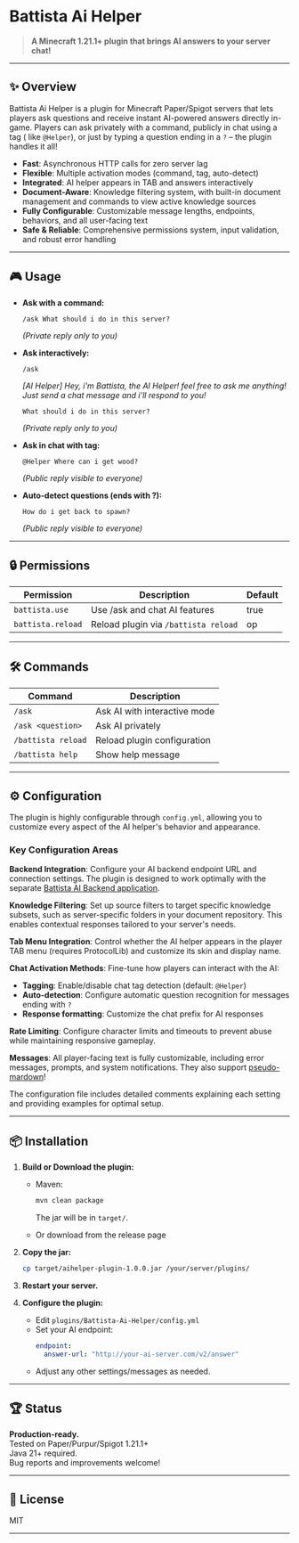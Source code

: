 # Battista Ai Helper

> **A Minecraft 1.21.1+ plugin that brings AI answers to your server chat!**

---

## ✨ Overview

Battista Ai Helper is a plugin for Minecraft Paper/Spigot servers that lets players ask questions and receive instant
AI-powered answers directly in-game. Players can ask privately with a command, publicly in chat using a tag (
like `@Helper`), or just by typing a question ending in a `?` – the plugin handles it all!



- **Fast**: Asynchronous HTTP calls for zero server lag
- **Flexible**: Multiple activation modes (command, tag, auto-detect)
- **Integrated**: AI helper appears in TAB and answers interactively
- **Document-Aware**: Knowledge filtering system, with built-in document management and commands to view active knowledge sources
- **Fully Configurable**: Customizable message lengths, endpoints, behaviors, and all user-facing text
- **Safe \& Reliable**: Comprehensive permissions system, input validation, and robust error handling

---

## 🎮 Usage

- **Ask with a command:**
  ```
  /ask What should i do in this server?
  ```
  *(Private reply only to you)*


- **Ask interactively:**
  ```
  /ask
  ```
  *[AI Helper] Hey, i'm Battista, the AI Helper! feel free to ask me anything! Just send a chat message and i'll respond
  to you!*
  ```
  What should i do in this server?
  ```
  *(Private reply only to you)*


- **Ask in chat with tag:**
  ```
  @Helper Where can i get wood?
  ```
  *(Public reply visible to everyone)*


- **Auto-detect questions (ends with ?):**
  ```
  How do i get back to spawn?
  ````
  *(Public reply visible to everyone)*

---

## 🔒 Permissions

| Permission        | Description                          | Default |
|-------------------|--------------------------------------|---------|
| `battista.use`    | Use /ask and chat AI features        | true    |
| `battista.reload` | Reload plugin via `/battista reload` | op      |

---

## 🛠️ Commands

| Command            | Description                  |
|--------------------|------------------------------|
| `/ask`             | Ask AI with interactive mode |
| `/ask <question>`  | Ask AI privately             |
| `/battista reload` | Reload plugin configuration  |
| `/battista help`   | Show help message            |

---

## ⚙️ Configuration

The plugin is highly configurable through `config.yml`, allowing you to customize every aspect of the AI helper's behavior and appearance.

### Key Configuration Areas

**Backend Integration**: Configure your AI backend endpoint URL and connection settings. The plugin is designed to work optimally with the separate [Battista AI Backend application](https://github.com/Manuel-Materazzo/battista-ai-backend).

**Knowledge Filtering**: Set up source filters to target specific knowledge subsets, such as server-specific folders in your document repository. This enables contextual responses tailored to your server's needs.

**Tab Menu Integration**: Control whether the AI helper appears in the player TAB menu (requires ProtocolLib) and customize its skin and display name.

**Chat Activation Methods**: Fine-tune how players can interact with the AI:

- **Tagging**: Enable/disable chat tag detection (default: `@Helper`)
- **Auto-detection**: Configure automatic question recognition for messages ending with `?`
- **Response formatting**: Customize the chat prefix for AI responses

**Rate Limiting**: Configure character limits and timeouts to prevent abuse while maintaining responsive gameplay.

**Messages**: All player-facing text is fully customizable, including error messages, prompts, and system notifications.
They also support [pseudo-mardown](https://github.com/Manuel-Materazzo/battista-ai-spigot/blob/master/SYNTAX_HELP.md)!

The configuration file includes detailed comments explaining each setting and providing examples for optimal setup.

---

## 📦 Installation

1. **Build or Download the plugin:**

    - Maven:
      ```bash
      mvn clean package
      ```
      The jar will be in `target/`.

    - Or download from the release page

2. **Copy the jar:**
   ```bash
   cp target/aihelper-plugin-1.0.0.jar /your/server/plugins/
   ```

3. **Restart your server.**

4. **Configure the plugin:**
    - Edit `plugins/Battista-Ai-Helper/config.yml`
    - Set your AI endpoint:
      ```yaml
      endpoint:
        answer-url: "http://your-ai-server.com/v2/answer"
      ```
    - Adjust any other settings/messages as needed.

---

## 🏆 Status

**Production-ready.**  
Tested on Paper/Purpur/Spigot 1.21.1+  
Java 21+ required.  
Bug reports and improvements welcome!

---

## 📄 License

MIT

---
